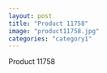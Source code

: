 ```yaml
---
layout: post
title: "Product 11758"
image: "product11758.jpg"
categories: "category1"
---
```

Product 11758
